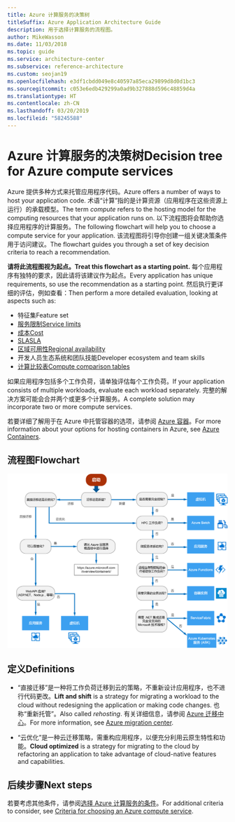 ```yaml
---
title: Azure 计算服务的决策树
titleSuffix: Azure Application Architecture Guide
description: 用于选择计算服务的流程图。
author: MikeWasson
ms.date: 11/03/2018
ms.topic: guide
ms.service: architecture-center
ms.subservice: reference-architecture
ms.custom: seojan19
ms.openlocfilehash: e3df1cbdd049e8c40597a85eca29899d8d0d1bc3
ms.sourcegitcommit: c053e6edb429299a0ad9b327888d596c48859d4a
ms.translationtype: HT
ms.contentlocale: zh-CN
ms.lasthandoff: 03/20/2019
ms.locfileid: "58245588"
---
```

# <a name="decision-tree-for-azure-compute-services"></a><span data-ttu-id="f913e-103">Azure 计算服务的决策树</span><span class="sxs-lookup"><span data-stu-id="f913e-103">Decision tree for Azure compute services</span></span>

<span data-ttu-id="f913e-104">Azure 提供多种方式来托管应用程序代码。</span><span class="sxs-lookup"><span data-stu-id="f913e-104">Azure offers a number of ways to host your application code.</span></span> <span data-ttu-id="f913e-105">术语“计算”指的是计算资源（应用程序在这些资源上运行）的承载模型。</span><span class="sxs-lookup"><span data-stu-id="f913e-105">The term *compute* refers to the hosting model for the computing resources that your application runs on.</span></span> <span data-ttu-id="f913e-106">以下流程图将会帮助你选择应用程序的计算服务。</span><span class="sxs-lookup"><span data-stu-id="f913e-106">The following flowchart will help you to choose a compute service for your application.</span></span> <span data-ttu-id="f913e-107">该流程图将引导你创建一组关键决策条件用于访问建议。</span><span class="sxs-lookup"><span data-stu-id="f913e-107">The flowchart guides you through a set of key decision criteria to reach a recommendation.</span></span>

<span data-ttu-id="f913e-108">**请将此流程图视为起点。**</span><span class="sxs-lookup"><span data-stu-id="f913e-108">**Treat this flowchart as a starting point.**</span></span> <span data-ttu-id="f913e-109">每个应用程序有独特的要求，因此请将该建议作为起点。</span><span class="sxs-lookup"><span data-stu-id="f913e-109">Every application has unique requirements, so use the recommendation as a starting point.</span></span> <span data-ttu-id="f913e-110">然后执行更详细的评估，例如查看：</span><span class="sxs-lookup"><span data-stu-id="f913e-110">Then perform a more detailed evaluation, looking at aspects such as:</span></span>

- <span data-ttu-id="f913e-111">特征集</span><span class="sxs-lookup"><span data-stu-id="f913e-111">Feature set</span></span>
- [<span data-ttu-id="f913e-112">服务限制</span><span class="sxs-lookup"><span data-stu-id="f913e-112">Service limits</span></span>](/azure/azure-subscription-service-limits)
- [<span data-ttu-id="f913e-113">成本</span><span class="sxs-lookup"><span data-stu-id="f913e-113">Cost</span></span>](https://azure.microsoft.com/pricing/)
- [<span data-ttu-id="f913e-114">SLA</span><span class="sxs-lookup"><span data-stu-id="f913e-114">SLA</span></span>](https://azure.microsoft.com/support/legal/sla/)
- [<span data-ttu-id="f913e-115">区域可用性</span><span class="sxs-lookup"><span data-stu-id="f913e-115">Regional availability</span></span>](https://azure.microsoft.com/global-infrastructure/services/)
- <span data-ttu-id="f913e-116">开发人员生态系统和团队技能</span><span class="sxs-lookup"><span data-stu-id="f913e-116">Developer ecosystem and team skills</span></span>
- [<span data-ttu-id="f913e-117">计算比较表</span><span class="sxs-lookup"><span data-stu-id="f913e-117">Compute comparison tables</span></span>](./compute-comparison.md)

<span data-ttu-id="f913e-118">如果应用程序包括多个工作负荷，请单独评估每个工作负荷。</span><span class="sxs-lookup"><span data-stu-id="f913e-118">If your application consists of multiple workloads, evaluate each workload separately.</span></span> <span data-ttu-id="f913e-119">完整的解决方案可能会合并两个或更多个计算服务。</span><span class="sxs-lookup"><span data-stu-id="f913e-119">A complete solution may incorporate two or more compute services.</span></span>

<span data-ttu-id="f913e-120">若要详细了解用于在 Azure 中托管容器的选项，请参阅 [Azure 容器](https://azure.microsoft.com/overview/containers/)。</span><span class="sxs-lookup"><span data-stu-id="f913e-120">For more information about your options for hosting containers in Azure, see [Azure Containers](https://azure.microsoft.com/overview/containers/).</span></span>

## <a name="flowchart"></a><span data-ttu-id="f913e-121">流程图</span><span class="sxs-lookup"><span data-stu-id="f913e-121">Flowchart</span></span>

![Azure 计算服务的决策树](../images/compute-decision-tree.svg)

## <a name="definitions"></a><span data-ttu-id="f913e-123">定义</span><span class="sxs-lookup"><span data-stu-id="f913e-123">Definitions</span></span>

- <span data-ttu-id="f913e-124">“直接迁移”是一种将工作负荷迁移到云的策略，不重新设计应用程序，也不进行代码更改。</span><span class="sxs-lookup"><span data-stu-id="f913e-124">**Lift and shift** is a strategy for migrating a workload to the cloud without redesigning the application or making code changes.</span></span> <span data-ttu-id="f913e-125">也称“重新托管”。</span><span class="sxs-lookup"><span data-stu-id="f913e-125">Also called *rehosting*.</span></span> <span data-ttu-id="f913e-126">有关详细信息，请参阅 [Azure 迁移中心](https://azure.microsoft.com/migration/)。</span><span class="sxs-lookup"><span data-stu-id="f913e-126">For more information, see [Azure migration center](https://azure.microsoft.com/migration/).</span></span>

- <span data-ttu-id="f913e-127">“云优化”是一种云迁移策略，需重构应用程序，以便充分利用云原生特性和功能。</span><span class="sxs-lookup"><span data-stu-id="f913e-127">**Cloud optimized** is a strategy for migrating to the cloud by refactoring an application to take advantage of cloud-native features and capabilities.</span></span>

## <a name="next-steps"></a><span data-ttu-id="f913e-128">后续步骤</span><span class="sxs-lookup"><span data-stu-id="f913e-128">Next steps</span></span>

<span data-ttu-id="f913e-129">若要考虑其他条件，请参阅[选择 Azure 计算服务的条件](./compute-comparison.md)。</span><span class="sxs-lookup"><span data-stu-id="f913e-129">For additional criteria to consider, see [Criteria for choosing an Azure compute service](./compute-comparison.md).</span></span>
